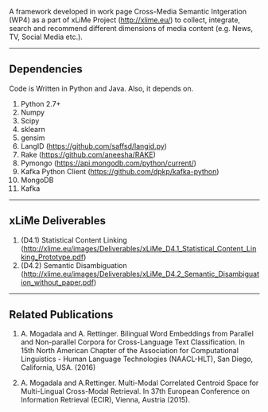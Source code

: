 
A framework developed in work page Cross-Media Semantic Intgeration (WP4) as a part of xLiMe Project (http://xlime.eu/) to collect, integrate, search and recommend different dimensions of media content (e.g. News, TV, Social Media etc.). 

-------------------------
Dependencies
-------------------------
Code is Written in Python and Java. Also, it depends on.

1. Python 2.7+
2. Numpy
3. Scipy
4. sklearn
5. gensim 
6. LangID (https://github.com/saffsd/langid.py)
7. Rake (https://github.com/aneesha/RAKE)
8. Pymongo  (https://api.mongodb.com/python/current/)
9. Kafka Python Client (https://github.com/dpkp/kafka-python)
10. MongoDB
11. Kafka
-------------------------
xLiMe Deliverables
-------------------------

1. (D4.1) Statistical Content Linking (http://xlime.eu/images/Deliverables/xLiMe_D4.1_Statistical_Content_Linking_Prototype.pdf)
2. (D4.2) Semantic Disambiguation (http://xlime.eu/images/Deliverables/xLiMe_D4.2_Semantic_Disambiguation_without_paper.pdf)


--------------------------
Related Publications
---------------------------

1. A. Mogadala and A. Rettinger. Bilingual Word Embeddings from Parallel and Non-parallel Corpora for Cross-Language Text Classification. In 15th North American Chapter of the Association for Computational Linguistics - Human Language Technologies (NAACL-HLT), San Diego, California, USA. (2016)

2. A. Mogadala and  A.Rettinger. Multi-Modal Correlated Centroid Space for Multi-Lingual Cross-Modal Retrieval. In 37th European Conference on Information Retrieval (ECIR), Vienna, Austria (2015).
